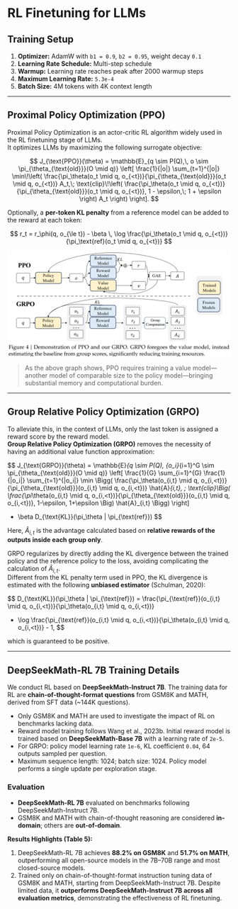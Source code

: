 # RL Finetuning for LLMs

## Training Setup

1. **Optimizer:** AdamW with `b1 = 0.9`, `b2 = 0.95`, weight decay `0.1`
2. **Learning Rate Schedule:** Multi-step schedule
3. **Warmup:** Learning rate reaches peak after 2000 warmup steps
4. **Maximum Learning Rate:** `5.3e-4`
5. **Batch Size:** 4M tokens with 4K context length

---

## Proximal Policy Optimization (PPO)

Proximal Policy Optimization is an actor-critic RL algorithm widely used in the RL finetuning stage of LLMs.  
It optimizes LLMs by maximizing the following surrogate objective:

$$
J_{\text{PPO}}(\theta) = 
\mathbb{E}_{q \sim P(Q),\, o \sim \pi_{\theta_{\text{old}}}(O \mid q)} 
\left[
\frac{1}{|o|} 
\sum_{t=1}^{|o|}
\min\!\left(
\frac{\pi_\theta(o_t \mid q, o_{<t})}{\pi_{\theta_{\text{old}}}(o_t \mid q, o_{<t})} A_t,\;
\text{clip}\!\left(
\frac{\pi_\theta(o_t \mid q, o_{<t})}{\pi_{\theta_{\text{old}}}(o_t \mid q, o_{<t})},
1 - \epsilon,\;
1 + \epsilon
\right) A_t
\right)
\right].
$$

Optionally, a **per-token KL penalty** from a reference model can be added to the reward at each token:

$$
r_t = r_\phi(q, o_{\le t}) - \beta \, 
\log \frac{\pi_\theta(o_t \mid q, o_{<t})}{\pi_\text{ref}(o_t \mid q, o_{<t})}
$$

![PPO memory usage](image.png)

> As the above graph shows, PPO requires training a value model—another model of comparable size to the policy model—bringing substantial memory and computational burden.

---

## Group Relative Policy Optimization (GRPO)

To alleviate this, in the context of LLMs, only the last token is assigned a reward score by the reward model.  
**Group Relative Policy Optimization (GRPO)** removes the necessity of having an additional value function approximation:

$$
J_{\text{GRPO}}(\theta) = 
\mathbb{E}_{q \sim P(Q), \{o_i\}_{i=1}^G \sim \pi_{\theta_{\text{old}}}(O \mid q)}
\left[
\frac{1}{G} \sum_{i=1}^{G} 
\frac{1}{|o_i|} \sum_{t=1}^{|o_i|}
\min \Bigg(
\frac{\pi_\theta(o_{i,t} \mid q, o_{i,<t})}{\pi_{\theta_{\text{old}}}(o_{i,t} \mid q, o_{i,<t})} \hat{A}_{i,t}, \;
\text{clip}\Big(
\frac{\pi_\theta(o_{i,t} \mid q, o_{i,<t})}{\pi_{\theta_{\text{old}}}(o_{i,t} \mid q, o_{i,<t})}, 1-\epsilon, 1+\epsilon
\Big) \hat{A}_{i,t}
\Bigg)
\right]
- \beta D_{\text{KL}}(\pi_\theta \| \pi_{\text{ref}})
$$

Here, $\hat{A}_{i,t}$ is the advantage calculated based on **relative rewards of the outputs inside each group only**.

GRPO regularizes by directly adding the KL divergence between the trained policy and the reference policy to the loss, avoiding complicating the calculation of $\hat{A}_{i,t}$.  
Different from the KL penalty term used in PPO, the KL divergence is estimated with the following **unbiased estimator** (Schulman, 2020):

$$
D_{\text{KL}}(\pi_\theta \| \pi_{\text{ref}}) =
\frac{\pi_{\text{ref}}(o_{i,t} \mid q, o_{i,<t})}{\pi_\theta(o_{i,t} \mid q, o_{i,<t})} 
- \log \frac{\pi_{\text{ref}}(o_{i,t} \mid q, o_{i,<t})}{\pi_\theta(o_{i,t} \mid q, o_{i,<t})} - 1,
$$

which is guaranteed to be positive.

---

## DeepSeekMath-RL 7B Training Details

We conduct RL based on **DeepSeekMath-Instruct 7B**. The training data for RL are **chain-of-thought-format questions** from GSM8K and MATH, derived from SFT data (~144K questions).  

- Only GSM8K and MATH are used to investigate the impact of RL on benchmarks lacking data.  
- Reward model training follows Wang et al., 2023b. Initial reward model is trained based on **DeepSeekMath-Base 7B** with a learning rate of `2e-5`.  
- For GRPO: policy model learning rate `1e-6`, KL coefficient `0.04`, 64 outputs sampled per question.  
- Maximum sequence length: 1024; batch size: 1024. Policy model performs a single update per exploration stage.  

### Evaluation

- **DeepSeekMath-RL 7B** evaluated on benchmarks following DeepSeekMath-Instruct 7B.  
- GSM8K and MATH with chain-of-thought reasoning are considered **in-domain**; others are **out-of-domain**.  

**Results Highlights (Table 5):**  

1. DeepSeekMath-RL 7B achieves **88.2% on GSM8K** and **51.7% on MATH**, outperforming all open-source models in the 7B–70B range and most closed-source models.  
2. Trained only on chain-of-thought-format instruction tuning data of GSM8K and MATH, starting from DeepSeekMath-Instruct 7B. Despite limited data, it **outperforms DeepSeekMath-Instruct 7B across all evaluation metrics**, demonstrating the effectiveness of RL finetuning.

